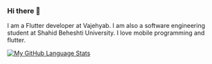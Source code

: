 ### Hi there 👋

<!--
**hamidhandid/hamidhandid** is a ✨ _special_ ✨ repository because its `README.md` (this file) appears on your GitHub profile.

Here are some ideas to get you started:

- 🔭 I’m currently working on ...
- 🌱 I’m currently learning ...
- 👯 I’m looking to collaborate on ...
- 🤔 I’m looking for help with ...
- 💬 Ask me about ...
- 📫 How to reach me: ...
- 😄 Pronouns: ...
- ⚡ Fun fact: ...
-->

I am a Flutter developer at Vajehyab. I am also a software engineering student at Shahid Beheshti University. I love mobile programming and flutter.

[![My GitHub Language Stats](https://github-readme-stats.vercel.app/api/top-langs/?username=hamidhandid&langs_count=5&theme=tokyonight)]()
